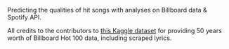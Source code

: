 Predicting the qualities of hit songs with analyses on Billboard data & Spotify API.

All credits to the contributors to [this Kaggle dataset](https://www.kaggle.com/rakannimer/billboard-lyrics/data) for providing 50 years worth of Billboard Hot 100 data, including scraped lyrics. 